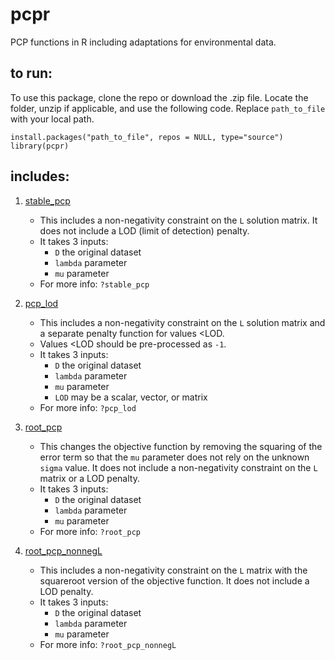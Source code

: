 # pcpr

PCP functions in R including adaptations for environmental data.

## to run:

To use this package, clone the repo or download the .zip file. Locate the folder, unzip if applicable, and use the following code. Replace `path_to_file` with your local path.

`install.packages("path_to_file", repos = NULL, type="source")`   
`library(pcpr)`

## includes:

1. [stable_pcp](R/stable_pcp.R)
    * This includes a non-negativity constraint on the `L` solution matrix. It does not include a LOD (limit of detection) penalty.
    * It takes 3 inputs:
        * `D` the original dataset
        * `lambda` parameter
        * `mu` parameter
    * For more info: `?stable_pcp`

2. [pcp_lod](R/pcp_lod.R)
    * This includes a non-negativity constraint on the `L` solution matrix and a separate penalty function for values <LOD.
    * Values <LOD should be pre-processed as `-1`.
    * It takes 3 inputs:
        * `D` the original dataset
        * `lambda` parameter
        * `mu` parameter
        * `LOD` may be a scalar, vector, or matrix
    * For more info: `?pcp_lod`
        
3. [root_pcp](R/root_pcp.R)
    * This changes the objective function by removing the squaring of the error term so that the `mu` parameter does not rely on the unknown `sigma` value. It does not include a non-negativity constraint on the `L` matrix or a LOD penalty.
    * It takes 3 inputs:
        * `D` the original dataset
        * `lambda` parameter
        * `mu` parameter
    * For more info: `?root_pcp`
        
4. [root_pcp_nonnegL](R/root_pcp.R)
    * This includes a non-negativity constraint on the `L` matrix with the squareroot version of the objective function. It does not include a LOD penalty.
    * It takes 3 inputs:
        * `D` the original dataset
        * `lambda` parameter
        * `mu` parameter
    * For more info: `?root_pcp_nonnegL`
